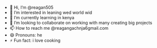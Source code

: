 - 👋 Hi, I’m @reagan505
- 👀 I’m interested in leaning wed world wid
- 🌱 I’m currently learning in kenya
- 💞️ I’m looking to collaborate on working with many creating big projects
- 📫 How to reach me @reagangachnja6gmail.com
- 😄 Pronouns: he
- ⚡ Fun fact: i love cooking

<!---
reagan505/reagan505 is a ✨ special ✨ repository because its `README.md` (this file) appears on your GitHub profile.
You can click the Preview link to take a look at your changes.
--->
